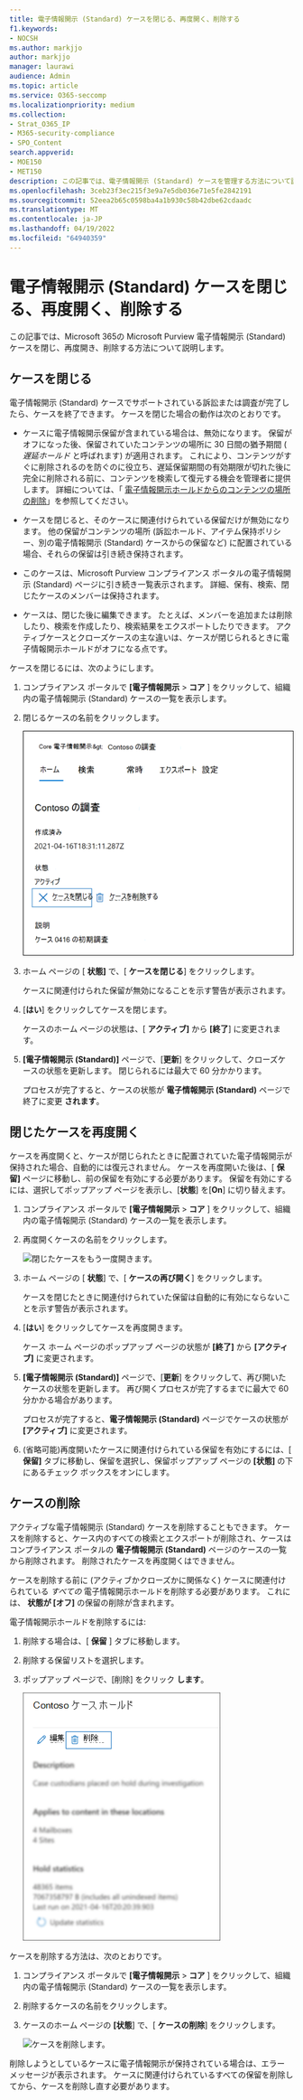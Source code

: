 ```yaml
---
title: 電子情報開示 (Standard) ケースを閉じる、再度開く、削除する
f1.keywords:
- NOCSH
ms.author: markjjo
author: markjjo
manager: laurawi
audience: Admin
ms.topic: article
ms.service: O365-seccomp
ms.localizationpriority: medium
ms.collection:
- Strat_O365_IP
- M365-security-compliance
- SPO_Content
search.appverid:
- MOE150
- MET150
description: この記事では、電子情報開示 (Standard) ケースを管理する方法について説明します。 これには、ケースの終了、クローズされたケースの再び開き、ケースの削除が含まれます。
ms.openlocfilehash: 3ceb23f3ec215f3e9a7e5db036e71e5fe2842191
ms.sourcegitcommit: 52eea2b65c0598ba4a1b930c58b42dbe62cdaadc
ms.translationtype: MT
ms.contentlocale: ja-JP
ms.lasthandoff: 04/19/2022
ms.locfileid: "64940359"
---
```

# <a name="close-reopen-and-delete-a-ediscovery-standard-case"></a>電子情報開示 (Standard) ケースを閉じる、再度開く、削除する

この記事では、Microsoft 365の Microsoft Purview 電子情報開示 (Standard) ケースを閉じ、再度開き、削除する方法について説明します。

## <a name="close-a-case"></a>ケースを閉じる

電子情報開示 (Standard) ケースでサポートされている訴訟または調査が完了したら、ケースを終了できます。 ケースを閉じた場合の動作は次のとおりです。
  
- ケースに電子情報開示保留が含まれている場合は、無効になります。 保留がオフになった後、保留されていたコンテンツの場所に 30 日間の猶予期間 ( *遅延ホールド* と呼ばれます) が適用されます。 これにより、コンテンツがすぐに削除されるのを防ぐのに役立ち、遅延保留期間の有効期限が切れた後に完全に削除される前に、コンテンツを検索して復元する機会を管理者に提供します。 詳細については、「 [電子情報開示ホールドからのコンテンツの場所の削除](create-ediscovery-holds.md#removing-content-locations-from-an-ediscovery-hold)」を参照してください。

- ケースを閉じると、そのケースに関連付けられている保留だけが無効になります。 他の保留がコンテンツの場所 (訴訟ホールド、アイテム保持ポリシー、別の電子情報開示 (Standard) ケースからの保留など) に配置されている場合、それらの保留は引き続き保持されます。

- このケースは、Microsoft Purview コンプライアンス ポータルの電子情報開示 (Standard) ページに引き続き一覧表示されます。 詳細、保有、検索、閉じたケースのメンバーは保持されます。

- ケースは、閉じた後に編集できます。 たとえば、メンバーを追加または削除したり、検索を作成したり、検索結果をエクスポートしたりできます。 アクティブケースとクローズケースの主な違いは、ケースが閉じられるときに電子情報開示ホールドがオフになる点です。

ケースを閉じるには、次のようにします。
  
1. コンプライアンス ポータルで **[電子情報開示** > **コア** ] をクリックして、組織内の電子情報開示 (Standard) ケースの一覧を表示します。

2. 閉じるケースの名前をクリックします。

   ![ケース ホーム ページでケースを閉じます。](../media/eDiscoveryCaseHomePage.png)

3. ホーム ページの [ **状態]** で、[ **ケースを閉じる**] をクリックします。

    ケースに関連付けられた保留が無効になることを示す警告が表示されます。

4. [**はい**] をクリックしてケースを閉じます。

    ケースのホーム ページの状態は、[ **アクティブ]** から **[終了**] に変更されます。

5. **[電子情報開示 (Standard)]** ページで、[**更新**] をクリックして、クローズケースの状態を更新します。 閉じられるには最大で 60 分かかります。

    プロセスが完了すると、ケースの状態が **電子情報開示 (Standard)** ページで終了に変更 **されます**。

## <a name="reopen-a-closed-case"></a>閉じたケースを再度開く

ケースを再度開くと、ケースが閉じられたときに配置されていた電子情報開示が保持された場合、自動的には復元されません。 ケースを再度開いた後は、[ **保留]** ページに移動し、前の保留を有効にする必要があります。 保留を有効にするには、選択してポップアップ ページを表示し、[**状態**] を[**On**] に切り替えます。
  
1. コンプライアンス ポータルで **[電子情報開示** > **コア** ] をクリックして、組織内の電子情報開示 (Standard) ケースの一覧を表示します。

2. 再度開くケースの名前をクリックします。

   ![閉じたケースをもう一度開きます。](../media/eDiscoveryCaseHomePageReopen.png)

3. ホーム ページの [ **状態**] で、[ **ケースの再び開く**] をクリックします。

    ケースを閉じたときに関連付けられていた保留は自動的に有効にならないことを示す警告が表示されます。

4. [**はい**] をクリックしてケースを再度開きます。

    ケース ホーム ページのポップアップ ページの状態が **[終了]** から **[アクティブ]** に変更されます。

5. **[電子情報開示 (Standard)]** ページで、[**更新**] をクリックして、再び開いたケースの状態を更新します。 再び開くプロセスが完了するまでに最大で 60 分かかる場合があります。 

    プロセスが完了すると、**電子情報開示 (Standard)** ページでケースの状態が **[アクティブ]** に変更されます。

6. (省略可能)再度開いたケースに関連付けられている保留を有効にするには、[ **保留]** タブに移動し、保留を選択し、保留ポップアップ ページの **[状態]** の下にあるチェック ボックスをオンにします。
  
## <a name="delete-a-case"></a>ケースの削除

アクティブな電子情報開示 (Standard) ケースを削除することもできます。 ケースを削除すると、ケース内のすべての検索とエクスポートが削除され、ケースはコンプライアンス ポータルの **電子情報開示 (Standard)** ページのケースの一覧から削除されます。 削除されたケースを再度開くはできません。

ケースを削除する前に (アクティブかクローズかに関係なく) ケースに関連付けられている *すべての* 電子情報開示ホールドを削除する必要があります。 これには、 **状態が [オフ]** の保留の削除が含まれます。 

電子情報開示ホールドを削除するには:

1. 削除する場合は、[ **保留** ] タブに移動します。

2. 削除する保留リストを選択します。

3. ポップアップ ページで、[削除] をクリック **します**。

      ![電子情報開示ホールドを削除します。](../media/DeleteeDiscoveryHold.png)

ケースを削除する方法は、次のとおりです。

1. コンプライアンス ポータルで **[電子情報開示** > **コア** ] をクリックして、組織内の電子情報開示 (Standard) ケースの一覧を表示します。

2. 削除するケースの名前をクリックします。

3. ケースのホーム ページの **[状態**] で、[ **ケースの削除**] をクリックします。

      ![ケースを削除します。](../media/eDiscoveryCaseHomePageDelete.png)

削除しようとしているケースに電子情報開示が保持されている場合は、エラー メッセージが表示されます。 ケースに関連付けられているすべての保留を削除してから、ケースを削除し直す必要があります。
